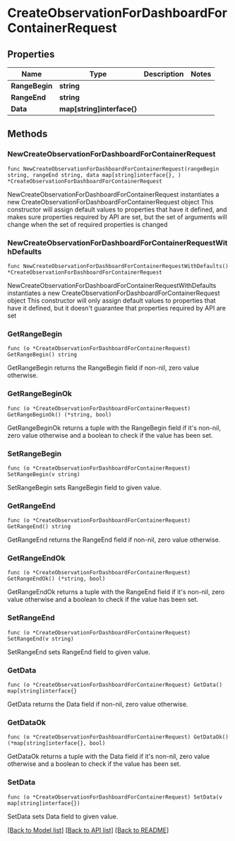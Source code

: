 # CreateObservationForDashboardForContainerRequest

## Properties

Name | Type | Description | Notes
------------ | ------------- | ------------- | -------------
**RangeBegin** | **string** |  | 
**RangeEnd** | **string** |  | 
**Data** | **map[string]interface{}** |  | 

## Methods

### NewCreateObservationForDashboardForContainerRequest

`func NewCreateObservationForDashboardForContainerRequest(rangeBegin string, rangeEnd string, data map[string]interface{}, ) *CreateObservationForDashboardForContainerRequest`

NewCreateObservationForDashboardForContainerRequest instantiates a new CreateObservationForDashboardForContainerRequest object
This constructor will assign default values to properties that have it defined,
and makes sure properties required by API are set, but the set of arguments
will change when the set of required properties is changed

### NewCreateObservationForDashboardForContainerRequestWithDefaults

`func NewCreateObservationForDashboardForContainerRequestWithDefaults() *CreateObservationForDashboardForContainerRequest`

NewCreateObservationForDashboardForContainerRequestWithDefaults instantiates a new CreateObservationForDashboardForContainerRequest object
This constructor will only assign default values to properties that have it defined,
but it doesn't guarantee that properties required by API are set

### GetRangeBegin

`func (o *CreateObservationForDashboardForContainerRequest) GetRangeBegin() string`

GetRangeBegin returns the RangeBegin field if non-nil, zero value otherwise.

### GetRangeBeginOk

`func (o *CreateObservationForDashboardForContainerRequest) GetRangeBeginOk() (*string, bool)`

GetRangeBeginOk returns a tuple with the RangeBegin field if it's non-nil, zero value otherwise
and a boolean to check if the value has been set.

### SetRangeBegin

`func (o *CreateObservationForDashboardForContainerRequest) SetRangeBegin(v string)`

SetRangeBegin sets RangeBegin field to given value.


### GetRangeEnd

`func (o *CreateObservationForDashboardForContainerRequest) GetRangeEnd() string`

GetRangeEnd returns the RangeEnd field if non-nil, zero value otherwise.

### GetRangeEndOk

`func (o *CreateObservationForDashboardForContainerRequest) GetRangeEndOk() (*string, bool)`

GetRangeEndOk returns a tuple with the RangeEnd field if it's non-nil, zero value otherwise
and a boolean to check if the value has been set.

### SetRangeEnd

`func (o *CreateObservationForDashboardForContainerRequest) SetRangeEnd(v string)`

SetRangeEnd sets RangeEnd field to given value.


### GetData

`func (o *CreateObservationForDashboardForContainerRequest) GetData() map[string]interface{}`

GetData returns the Data field if non-nil, zero value otherwise.

### GetDataOk

`func (o *CreateObservationForDashboardForContainerRequest) GetDataOk() (*map[string]interface{}, bool)`

GetDataOk returns a tuple with the Data field if it's non-nil, zero value otherwise
and a boolean to check if the value has been set.

### SetData

`func (o *CreateObservationForDashboardForContainerRequest) SetData(v map[string]interface{})`

SetData sets Data field to given value.



[[Back to Model list]](../README.md#documentation-for-models) [[Back to API list]](../README.md#documentation-for-api-endpoints) [[Back to README]](../README.md)



